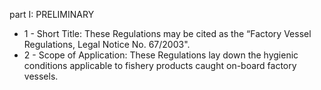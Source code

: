 part I: PRELIMINARY

<ul>
			<li>1 - Short Title: These Regulations may be cited as the “Factory Vessel Regulations, Legal Notice No. 67&#x2F;2003&quot;.<ul>
			</ul></li>			<li>2 - Scope of Application: These Regulations lay down the hygienic conditions applicable to fishery products caught on-board factory vessels.<ul>
			</ul></li></ul>
